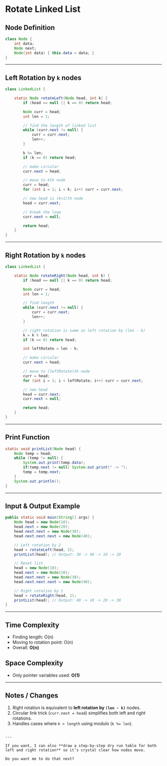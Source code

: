 # Rotate Linked List

## Node Definition
```java
class Node {
    int data;
    Node next;
    Node(int data) { this.data = data; }
}
````

---

## Left Rotation by `k` nodes

```java
class LinkedList {

    static Node rotateLeft(Node head, int k) {
        if (head == null || k == 0) return head;

        Node curr = head;
        int len = 1;

        // find the length of linked list
        while (curr.next != null) {
            curr = curr.next;
            len++;
        }

        k %= len;
        if (k == 0) return head;

        // make circular
        curr.next = head;

        // move to kth node
        curr = head;
        for (int i = 1; i < k; i++) curr = curr.next;

        // new head is (k+1)th node
        head = curr.next;

        // break the loop
        curr.next = null;

        return head;
    }
}
```

---

## Right Rotation by `k` nodes

```java
class LinkedList {

    static Node rotateRight(Node head, int k) {
        if (head == null || k == 0) return head;

        Node curr = head;
        int len = 1;

        // find length
        while (curr.next != null) {
            curr = curr.next;
            len++;
        }

        // right rotation is same as left rotation by (len - k)
        k = k % len;
        if (k == 0) return head;

        int leftRotate = len - k;

        // make circular
        curr.next = head;

        // move to (leftRotate)th node
        curr = head;
        for (int i = 1; i < leftRotate; i++) curr = curr.next;

        // new head
        head = curr.next;
        curr.next = null;

        return head;
    }
}
```

---

## Print Function

```java
static void printList(Node head) {
    Node temp = head;
    while (temp != null) {
        System.out.print(temp.data);
        if(temp.next != null) System.out.print(" -> ");
        temp = temp.next;
    }
    System.out.println();
}
```

---

## Input & Output Example

```java
public static void main(String[] args) {
    Node head = new Node(10);
    head.next = new Node(20);
    head.next.next = new Node(30);
    head.next.next.next = new Node(40);

    // Left rotation by 2
    head = rotateLeft(head, 2);
    printList(head); // Output: 30 -> 40 -> 10 -> 20

    // Reset list
    head = new Node(10);
    head.next = new Node(20);
    head.next.next = new Node(30);
    head.next.next.next = new Node(40);

    // Right rotation by 1
    head = rotateRight(head, 1);
    printList(head); // Output: 40 -> 10 -> 20 -> 30
}
```

---

## Time Complexity

* Finding length: O(n)
* Moving to rotation point: O(n)
* Overall: **O(n)**

## Space Complexity

* Only pointer variables used: **O(1)**

---

## Notes / Changes

1. Right rotation is equivalent to **left rotation by `(len - k)`** nodes.
2. Circular link trick (`curr.next = head`) simplifies both left and right rotations.
3. Handles cases where `k > length` using modulo (`k %= len`).

```

---

If you want, I can also **draw a step-by-step dry run table for both left and right rotation** so it’s crystal clear how nodes move.  

Do you want me to do that next?
```
